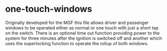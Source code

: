 # one-touch-windows
Originally developed for the MGF this file allows driver and passenger windows to be operated either as normal or one touch with just a short tap on the switch. 
There is an optional time out function providing power to the system for three minutes after the ignition is switched off and another which
uses the superlocking function to operate the rollup of both windows.


